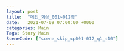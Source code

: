 ```yaml
---
layout: post
title:  "메인_회상_001~012장"
date:   2021-07-09 07:00:00 +0000
categories: Main
Tags: Story Main
SceneCode: ["scene_skip_cp001-012_q1_s10"]
---
```

